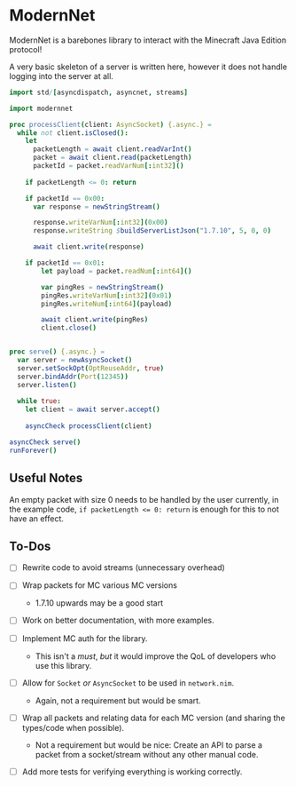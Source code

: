 # ModernNet
ModernNet is a barebones library to interact with the Minecraft Java Edition protocol!

A very basic skeleton of a server is written here, however it does not handle logging into the server at all.

```nim
import std/[asyncdispatch, asyncnet, streams]

import modernnet

proc processClient(client: AsyncSocket) {.async.} =
  while not client.isClosed():
    let
      packetLength = await client.readVarInt()
      packet = await client.read(packetLength)
      packetId = packet.readVarNum[:int32]()
    
    if packetLength <= 0: return

    if packetId == 0x00:
      var response = newStringStream()

      response.writeVarNum[:int32](0x00)
      response.writeString $buildServerListJson("1.7.10", 5, 0, 0)

      await client.write(response)

    if packetId == 0x01:
        let payload = packet.readNum[:int64]()

        var pingRes = newStringStream()
        pingRes.writeVarNum[:int32](0x01)
        pingRes.writeNum[:int64](payload)

        await client.write(pingRes)
        client.close()


proc serve() {.async.} =
  var server = newAsyncSocket()
  server.setSockOpt(OptReuseAddr, true)
  server.bindAddr(Port(12345))
  server.listen()
  
  while true:
    let client = await server.accept()
    
    asyncCheck processClient(client)

asyncCheck serve()
runForever()
```

## Useful Notes
An empty packet with size 0 needs to be handled by the user currently,
in the example code, `if packetLength <= 0: return` is enough for
this to not have an effect.

## To-Dos
- [ ] Rewrite code to avoid streams (unnecessary overhead)

- [ ] Wrap packets for MC various MC versions
  - 1.7.10 upwards may be a good start

- [ ] Work on better documentation, with more examples.

- [ ] Implement MC auth for the library.
  - This isn't a *must*, *but* it would improve the QoL of developers who use this library.

- [ ] Allow for `Socket` *or* `AsyncSocket` to be used in `network.nim`.
  - Again, not a requirement but would be smart.

- [ ] Wrap all packets and relating data for each MC version (and sharing the types/code when possible).
  - Not a requirement but would be nice: Create an API to parse a packet from a socket/stream
    without any other manual code.

- [ ] Add more tests for verifying everything is working correctly.
